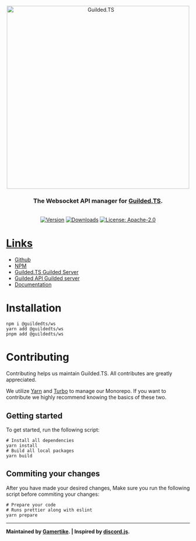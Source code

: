 <div align="center">
    <br />
    <a href="https://guildedts.js.org"><img src="https://guildedts.js.org/media/banner.jpg" width="500" alt="Guilded.TS"/></a>
    <h3><strong>The Websocket API manager for <a href="https://guildedts.js.org">Guilded.TS</a>.</strong></h3>
    <br />
    <div>
        <a href="https://www.npmjs.com/package/@guildedts/ws"><img src="https://img.shields.io/npm/v/@guildedts/ws" alt="Version" /></a>
        <a href="https://www.npmjs.com/package/@guildedts/ws"><img src="https://img.shields.io/npm/dt/@guildedts/ws" alt="Downloads" /></a>
        <a href="https://www.npmjs.com/package/@guildedts/ws"><img src="https://img.shields.io/npm/l/@guildedts/ws" alt="License: Apache-2.0">
    </div>
</div>

# Links

-   [Github](https://github.com/GuildedTS/Guilded.TS)
-   [NPM](https://www.npmjs.com/package/@guildedts/ws)
-   [Guilded.TS Guilded Server](https://www.guilded.gg/GuildedTS)
-   [Guilded API Guilded server](https://www.guilded.gg/API-Official)
-   [Documentation](https://guildedts.js.org)

# Installation

```
npm i @guildedts/ws
yarn add @guildedts/ws
pnpm add @guildedts/ws
```

# Contributing

Contributing helps us maintain Guilded.TS. All contributes are greatly appreciated.

We utilize [Yarn](https://yarnpkg.com) and [Turbo](https://turborepo.org) to manage our Monorepo. If you want to contribute we highly recommend knowing the basics of these two.

## Getting started

To get started, run the following script:

```
# Install all dependencies
yarn install
# Build all local packages
yarn build
```

## Commiting your changes

After you have made your desired changes, Make sure you run the following script before commiting your changes:

```
# Prepare your code
# Runs prettier along with eslint
yarn prepare
```

---

**Maintained by [Gamertike](https://www.gamertike.com). | Inspired by [discord.js](https://discord.js.org).**
